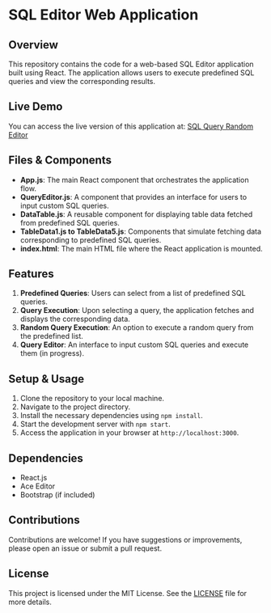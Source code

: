 # SQL Editor Web Application

## Overview

This repository contains the code for a web-based SQL Editor application built using React. The application allows users to execute predefined SQL queries and view the corresponding results.

## Live Demo

You can access the live version of this application at: [SQL Query Random Editor](https://sql-query-random-editor.netlify.app/)

## Files & Components

- **App.js**: The main React component that orchestrates the application flow.
- **QueryEditor.js**: A component that provides an interface for users to input custom SQL queries.
- **DataTable.js**: A reusable component for displaying table data fetched from predefined SQL queries.
- **TableData1.js to TableData5.js**: Components that simulate fetching data corresponding to predefined SQL queries.
- **index.html**: The main HTML file where the React application is mounted.

## Features

1. **Predefined Queries**: Users can select from a list of predefined SQL queries.
2. **Query Execution**: Upon selecting a query, the application fetches and displays the corresponding data.
3. **Random Query Execution**: An option to execute a random query from the predefined list.
4. **Query Editor**: An interface to input custom SQL queries and execute them (in progress).

## Setup & Usage

1. Clone the repository to your local machine.
2. Navigate to the project directory.
3. Install the necessary dependencies using `npm install`.
4. Start the development server with `npm start`.
5. Access the application in your browser at `http://localhost:3000`.

## Dependencies

- React.js
- Ace Editor
- Bootstrap (if included)

## Contributions

Contributions are welcome! If you have suggestions or improvements, please open an issue or submit a pull request.

## License

This project is licensed under the MIT License. See the [LICENSE](LICENSE) file for more details.

